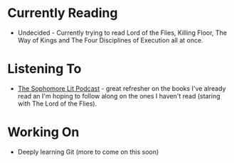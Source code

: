 # Currently Reading
* Undecided - Currently trying to read Lord of the Flies, Killing Floor, The Way of Kings and The Four Disciplines of Execution all at once.

# Listening To
* [The Sophomore Lit Podcast](https://www.theincomparable.com/sophomorelit/) - great refresher on the books I've already read an I'm hoping to follow along on the ones I haven't read (staring with The Lord of the Flies).

# Working On
* Deeply learning Git (more to come on this soon)
